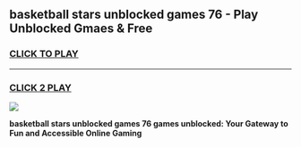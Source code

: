 
## basketball stars unblocked games 76 - Play Unblocked Gmaes & Free
<h3>
<a href="https://news.freeplayer.one?title=basketball_stars_unblocked_games_76&ref=16F">CLICK TO PLAY</a></h3>
<hr>

<h3>
<a href="https://news.freeplayer.one?title=basketball_stars_unblocked_games_76&ref=16F">CLICK 2 PLAY</a>
  
</h3>

<a href="https://news.freeplayer.one?title=basketball_stars_unblocked_games_76&ref=16F/"><img src="https://clearcache.store/games.png"></a>


**basketball stars unblocked games 76 games unblocked: Your Gateway to Fun and Accessible Online Gaming**
